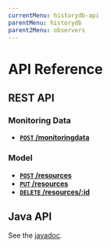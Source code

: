 ```yaml
---
currentMenu: historydb-api
parentMenu: historydb
parent2Menu: observers
---
```


# API Reference

## REST API

### Monitoring Data

- **[<code>POST</code> /monitoringdata](POST-monitoring-data.md)**

### Model

- **[<code>POST</code> /resources](POST-model.md)**
- **[<code>PUT</code> /resources](PUT-model.md)**
- **[<code>DELETE</code> /resources/:id](DELETE-model.md)**

## Java API

See the [javadoc](https://github.com/deib-polimi/tower4clouds/tree/master/observers/rdf-history-db).
